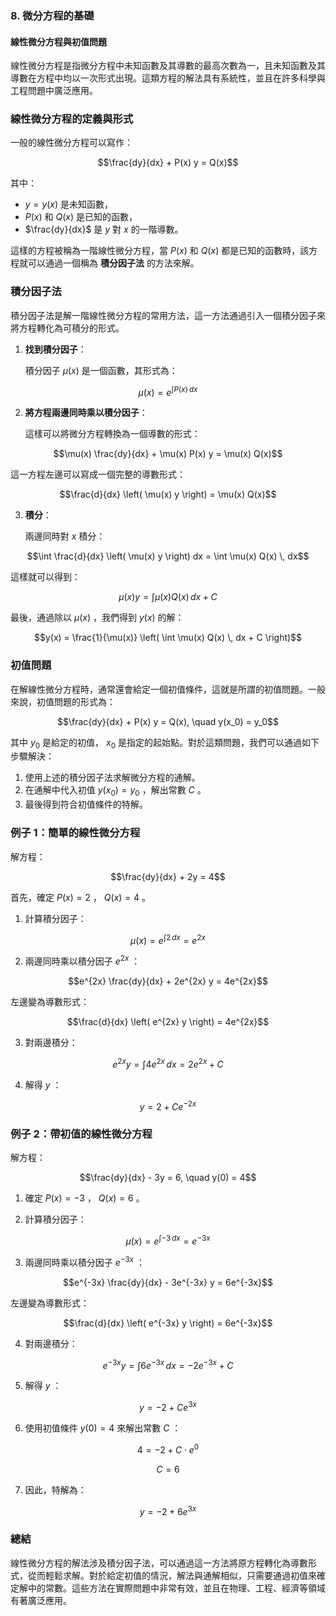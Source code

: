 ### **8. 微分方程的基礎**  
#### **線性微分方程與初值問題**

線性微分方程是指微分方程中未知函數及其導數的最高次數為一，且未知函數及其導數在方程中均以一次形式出現。這類方程的解法具有系統性，並且在許多科學與工程問題中廣泛應用。

### **線性微分方程的定義與形式**

一般的線性微分方程可以寫作：


```math
\frac{dy}{dx} + P(x) y = Q(x)
```


其中：

-  $`y = y(x)`$  是未知函數，
-  $`P(x)`$  和  $`Q(x)`$  是已知的函數，
-  $`\frac{dy}{dx}`$  是  $`y`$  對  $`x`$  的一階導數。

這樣的方程被稱為一階線性微分方程，當  $`P(x)`$  和  $`Q(x)`$  都是已知的函數時，該方程就可以通過一個稱為 **積分因子法** 的方法來解。

### **積分因子法**

積分因子法是解一階線性微分方程的常用方法，這一方法通過引入一個積分因子來將方程轉化為可積分的形式。

1. **找到積分因子**：

   積分因子  $`\mu(x)`$  是一個函數，其形式為：
   
   
```math
\mu(x) = e^{\int P(x) \, dx}
```


2. **將方程兩邊同時乘以積分因子**：

   這樣可以將微分方程轉換為一個導數的形式：
   
   
```math
\mu(x) \frac{dy}{dx} + \mu(x) P(x) y = \mu(x) Q(x)
```

   
   這一方程左邊可以寫成一個完整的導數形式：
   
   
```math
\frac{d}{dx} \left( \mu(x) y \right) = \mu(x) Q(x)
```


3. **積分**：

   兩邊同時對  $`x`$  積分：
   
   
```math
\int \frac{d}{dx} \left( \mu(x) y \right) dx = \int \mu(x) Q(x) \, dx
```

   
   這樣就可以得到：
   
   
```math
\mu(x) y = \int \mu(x) Q(x) \, dx + C
```

   
   最後，通過除以  $`\mu(x)`$ ，我們得到  $`y(x)`$  的解：
   
   
```math
y(x) = \frac{1}{\mu(x)} \left( \int \mu(x) Q(x) \, dx + C \right)
```


### **初值問題**

在解線性微分方程時，通常還會給定一個初值條件，這就是所謂的初值問題。一般來說，初值問題的形式為：


```math
\frac{dy}{dx} + P(x) y = Q(x), \quad y(x_0) = y_0
```


其中  $`y_0`$  是給定的初值， $`x_0`$  是指定的起始點。對於這類問題，我們可以通過如下步驟解決：

1. 使用上述的積分因子法求解微分方程的通解。
2. 在通解中代入初值  $`y(x_0) = y_0`$ ，解出常數  $`C`$ 。
3. 最後得到符合初值條件的特解。

### **例子 1：簡單的線性微分方程**

解方程：

```math
\frac{dy}{dx} + 2y = 4
```


首先，確定  $`P(x) = 2`$ ， $`Q(x) = 4`$ 。

1. 計算積分因子：
   
   
```math
\mu(x) = e^{\int 2 \, dx} = e^{2x}
```


2. 兩邊同時乘以積分因子  $`e^{2x}`$ ：

   
```math
e^{2x} \frac{dy}{dx} + 2e^{2x} y = 4e^{2x}
```

   
   左邊變為導數形式：
   
   
```math
\frac{d}{dx} \left( e^{2x} y \right) = 4e^{2x}
```


3. 對兩邊積分：

   
```math
e^{2x} y = \int 4e^{2x} \, dx = 2e^{2x} + C
```


4. 解得  $`y`$ ：
   
   
```math
y = 2 + Ce^{-2x}
```


### **例子 2：帶初值的線性微分方程**

解方程：

```math
\frac{dy}{dx} - 3y = 6, \quad y(0) = 4
```


1. 確定  $`P(x) = -3`$ ， $`Q(x) = 6`$ 。

2. 計算積分因子：

   
```math
\mu(x) = e^{\int -3 \, dx} = e^{-3x}
```


3. 兩邊同時乘以積分因子  $`e^{-3x}`$ ：

   
```math
e^{-3x} \frac{dy}{dx} - 3e^{-3x} y = 6e^{-3x}
```

   
   左邊變為導數形式：
   
   
```math
\frac{d}{dx} \left( e^{-3x} y \right) = 6e^{-3x}
```


4. 對兩邊積分：

   
```math
e^{-3x} y = \int 6e^{-3x} \, dx = -2e^{-3x} + C
```


5. 解得  $`y`$ ：
   
   
```math
y = -2 + Ce^{3x}
```


6. 使用初值條件  $`y(0) = 4`$  來解出常數  $`C`$ ：

   
```math
4 = -2 + C \cdot e^{0}
```

   
   
```math
C = 6
```


7. 因此，特解為：

   
```math
y = -2 + 6e^{3x}
```


### **總結**

線性微分方程的解法涉及積分因子法，可以通過這一方法將原方程轉化為導數形式，從而輕鬆求解。對於給定初值的情況，解法與通解相似，只需要通過初值來確定解中的常數。這些方法在實際問題中非常有效，並且在物理、工程、經濟等領域有著廣泛應用。